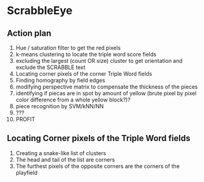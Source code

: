 # ScrabbleEye #

## Action plan ##

1. Hue / saturation filter to get the red pixels
2. k-means clustering to locate the triple word score fields
3. excluding the largest (count OR size) cluster to get orientation and exclude the SCRABBLE text
3. Locating corner pixels of the corner Triple Word fields 
4. Finding homography by field edges
5. modifying perspective matrix to compensate the thickness of the pieces
6. identifying if piecas are in spot by amount of yellow (brute pixel by pixel color difference from a whole yellow block?)?
7. piece recognition by SVM/kNN/NN
8. ???
9. PROFIT


## Locating Corner pixels of the Triple Word fields ##

1. Creating a snake-like list of clusters
2. The head and tail of the list are corners
3. The furthest pixels of the opposite corners are the corners of the playfield
